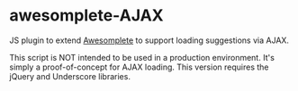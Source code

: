 # awesomplete-AJAX

JS plugin to extend [Awesomplete](http://leaverou.github.io/awesomplete/) to support loading suggestions via AJAX.

This script is NOT intended to be used in a production environment. It's simply a proof-of-concept for AJAX loading. This version requires the jQuery and Underscore libraries.
